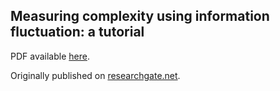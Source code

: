 ## Measuring complexity using information fluctuation: a tutorial

PDF available [here](https://github.com/information-fluctuation-complexity/documents/blob/main/Measuring%20complexity%20using%20information%20fluctuation%20-%20a%20tutorial.2023.12.6.pdf).

Originally published on [researchgate.net](https://www.researchgate.net/publication/340284677_Measuring_complexity_using_information_fluctuation_a_tutorial).
